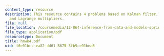 ```yaml
---
content_type: resource
description: This resource contains 4 problems based on Kalman filter, RTS algorithm,
  and Lagrange multipliers.
file: null
file_location: /coursemedia/12-864-inference-from-data-and-models-spring-2005/f6e01bccea82dd6186753fb9ce91bea5_hmwk4.pdf
file_type: application/pdf
resourcetype: Document
title: hmwk4.pdf
uid: f6e01bcc-ea82-dd61-8675-3fb9ce91bea5
---
```

